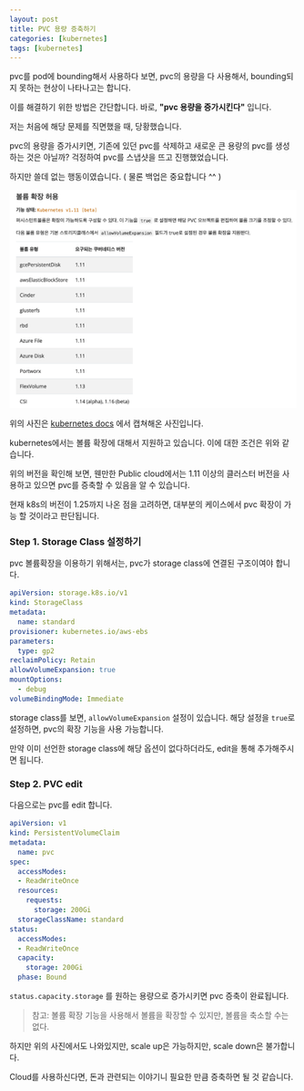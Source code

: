 ```yaml
---
layout: post
title: PVC 용량 증축하기
categories: [kubernetes]
tags: [kubernetes]
---
```


pvc를 pod에 bounding해서 사용하다 보면, pvc의 용량을 다 사용해서, bounding되지 못하는 현상이 나타나고는 합니다.

이를 해결하기 위한 방법은 간단합니다. 바로, **"pvc 용량을 증가시킨다"** 입니다.



저는 처음에 해당 문제를 직면했을 때, 당황했습니다.

pvc의 용량을 증가시키면, 기존에 있던 pvc를 삭제하고 새로운 큰 용량의 pvc를 생성하는 것은 아닐까? 걱정하여 pvc를 스냅샷을 뜨고 진행했었습니다.



하지만 쓸데 없는 행동이였습니다. ( 물론 백업은 중요합니다 ^^ )



<p align="center"><img src="/assets/img/post_img/pvc1.png"></p>

위의 사진은 [kubernetes docs](https://kubernetes.io/ko/docs/concepts/storage/storage-classes/) 에서 캡쳐해온 사진입니다.

kubernetes에서는 볼륨 확장에 대해서 지원하고 있습니다. 이에 대한 조건은 위와 같습니다.

위의 버전을 확인해 보면, 웬만한 Public cloud에서는 1.11 이상의 클러스터 버전을 사용하고 있으면 pvc를 증축할 수 있음을 알 수 있습니다.

현재 k8s의 버전이 1.25까지 나온 점을 고려하면, 대부분의 케이스에서 pvc 확장이 가능 할 것이라고 판단됩니다.

### Step 1. Storage Class 설정하기

pvc 볼륨확장을 이용하기 위해서는, pvc가 storage class에 연결된 구조이여야 합니다.

```yaml
apiVersion: storage.k8s.io/v1
kind: StorageClass
metadata:
  name: standard
provisioner: kubernetes.io/aws-ebs
parameters:
  type: gp2
reclaimPolicy: Retain
allowVolumeExpansion: true
mountOptions:
  - debug
volumeBindingMode: Immediate
```

storage class를 보면, `allowVolumeExpansion` 설정이 있습니다. 해당 설정을 `true`로 설정하면, pvc의 확장 기능을 사용 가능합니다.

만약 이미 선언한 storage class에 해당 옵션이 없다하더라도, edit을 통해 추가해주시면 됩니다.



### Step 2. PVC edit

다음으로는 pvc를 edit 합니다.

```yaml
apiVersion: v1
kind: PersistentVolumeClaim
metadata:
  name: pvc
spec:
  accessModes:
  - ReadWriteOnce
  resources:
    requests:
      storage: 200Gi
  storageClassName: standard
status:
  accessModes:
  - ReadWriteOnce
  capacity:
    storage: 200Gi
  phase: Bound
```

`status.capacity.storage` 를 원하는 용량으로 증가시키면 pvc 증축이 완료됩니다.



> 참고: 볼륨 확장 기능을 사용해서 볼륨을 확장할 수 있지만, 볼륨을 축소할 수는 없다.

하지만 위의 사진에서도 나와있지만, scale up은 가능하지만, scale down은 불가합니다.

Cloud를 사용하신다면, 돈과 관련되는 이야기니 필요한 만큼 증축하면 될 것 같습니다.

<br>
